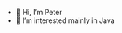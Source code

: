 - 👋 Hi, I’m Peter
- 👀 I’m interested mainly in Java

<!---
- 🌱 I’m currently learning ...
- 💞️ I’m looking to collaborate on ...
- 📫 How to reach me ...

peterkeller/peterkeller is a ✨ special ✨ repository because its `README.md` (this file) appears on your GitHub profile.
You can click the Preview link to take a look at your changes.
--->
